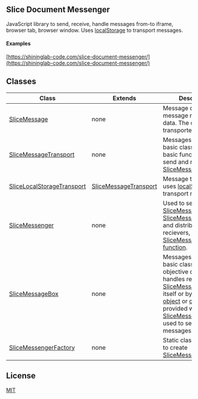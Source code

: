 Slice Document Messenger
-------

JavaScript library to send, receive, handle messages from-to iframe, browser tab, browser window.
Uses [localStorage](https://developer.mozilla.org/docs/Web/API/Window/localStorage) to transport messages.

#### Examples

[https://shininglab-code.com/slice-document-messenger/](https://shininglab-code.com/slice-document-messenger/)

## Classes

| Class | Extends | Description |
| --- | --- | --- |
| [SliceMessage](docs/SliceMessage.markdown) | none | Message class, stores message name and data. The one that is transportend. |
[SliceMessageTransport](docs/SliceMessageTransport.markdown) | none | Messages transport basic class. Contains basic functionality to send and receive [SliceMessage](docs/SliceMessage.markdown).
| [SliceLocalStorageTransport](docs/SliceLocalStorageTransport.markdown) | [SliceMessageTransport](docs/SliceMessageTransport.markdown) | Message transport that uses [localStorage](https://developer.mozilla.org/docs/Web/API/Window/localStorage) to transport messages. |
| [SliceMessenger](docs/SliceMessenger.markdown) | none | Used to send [SliceMessage](docs/SliceMessage.markdown) throught [SliceMessageTransport](docs/SliceMessageTransport.markdown) and distribute it to its recievers, either [SliceMessageBox](docs/SliceMessageBox.markdown) or [function](https://developer.mozilla.org/docs/Web/JavaScript/Guide/Functions). |
| [SliceMessageBox](docs/SliceMessageBox.markdown) | none | Messages handling basic class. Main objective of it is to handles received [SliceMessage](docs/SliceMessage.markdown) either by itself or by its owner [object](https://developer.mozilla.org/docs/Web/JavaScript/Reference/Global_Objects/Object) or [class](https://developer.mozilla.org/docs/Web/JavaScript/Reference/Statements/class). When provided with [SliceMessenger](docs/SliceMessenger.markdown) can be used to send messages. |
| [SliceMessengerFactory](docs/SliceMessengerFactory.markdown) | none | Static class that is used to create [SliceMessenger](docs/SliceMessenger.markdown). |

## License

[MIT](LICENSE)